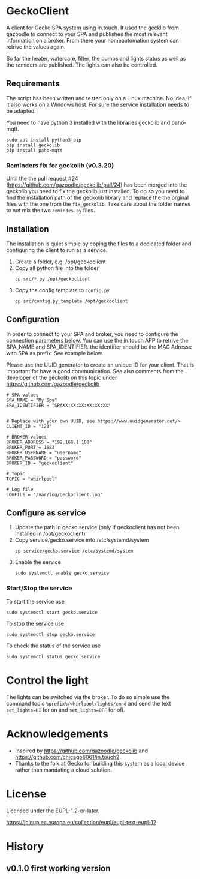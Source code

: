 # GeckoClient

A client for Gecko SPA system using in.touch. It used the gecklib from gazoodle to connect to your SPA and publishes the most relevant information on a broker. From there your homeautomation system can retrive the values again.

So far the heater, watercare, filter, the pumps and lights status as well as the remiders are published. The lights can also be controlled.

## Requirements

The script has been written and tested only on a Linux machine. No idea, if it also works on a Windows host.
For sure the service installation needs to be adapted.

You need to have python 3 installed with the libraries geckolib and paho-mqtt.

```console
sudo apt install python3-pip
pip install geckolib
pip install paho-mqtt
```

### Reminders fix for geckolib (v0.3.20)

Until the the pull request #24 (https://github.com/gazoodle/geckolib/pull/24) has been merged into the geckolib you need to fix the geckolib just installed. 
To do so you need to find the installation path of the geckolib library and replace the the orginal files with the one from the `fix_geckolib`. Take care about the folder names to not mix the two `remindes.py` files.

## Installation
The installation is quiet simple by coping the files to a dedicated folder and configuring the client to run as a service.

1. Create a folder, e.g. /opt/geckoclient
2. Copy all python file into the folder
   ```
   cp src/*.py /opt/geckoclient
   ```
3. Copy the config template to `config.py`
   ```
   cp src/config.py_template /opt/geckoclient
   ```

## Configuration

In order to connect to your SPA and broker, you need to configure the connection parameters below.
You can use the in.touch APP to retrive the SPA_NAME and SPA_IDENTIFIER. the identifier should be the MAC Adresse with SPA as prefix.
See example below.

Please use the UUID generator to create an unique ID for your client. That is important for have a good communication.
See also comments from the developer of the geckolib on this topic under https://github.com/gazoodle/geckolib

```config
# SPA values
SPA_NAME = "My Spa"
SPA_IDENTIFIER = "SPAXX:XX:XX:XX:XX:XX"


# Replace with your own UUID, see https://www.uuidgenerator.net/>
CLIENT_ID = "123"

# BROKER values
BROKER_ADDRESS = "192.168.1.100"
BROKER_PORT = 1883
BROKER_USERNAME = "username"
BROKER_PASSWORD = "password"
BROKER_ID = "geckoclient"

# Topic
TOPIC = "whirlpool"

# Log file
LOGFILE = "/var/log/geckoclient.log"
```

## Configure as service
1. Update the path in gecko.service (only if geckoclient has not been installed in /opt/geckoclient)
2. Copy service/gecko.service into /etc/systemd/system
   ```
   cp service/gecko.service /etc/systemd/system
   ```
5. Enable the service
   ``` 
   sudo systemctl enable gecko.service
   ```

### Start/Stop the service
To start the service use
``` 
sudo systemctl start gecko.service
```

To stop the service use
``` 
sudo systemctl stop gecko.service
```

To check the status of the service use
``` 
sudo systemctl status gecko.service
```

# Control the light
The lights can be switched via the broker. To do so simple use the command topic `%prefix%/whirlpool/lights/cmnd` and send the text `set_lights=HI` for on and `set_lights=OFF` for off.

# Acknowledgements

 - Inspired by https://github.com/gazoodle/geckolib and https://github.com/chicago6061/in.touch2.
 - Thanks to the folk at Gecko for building this system as a local device rather than mandating a cloud solution.
 
# License
Licensed under the EUPL-1.2-or-later.

https://joinup.ec.europa.eu/collection/eupl/eupl-text-eupl-12


# History
## v0.1.0 first working version